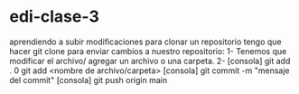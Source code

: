 # edi-clase-3
aprendiendo a subir modificaciones
para clonar un repositorio tengo que hacer git clone <url repo>
para enviar cambios a nuestro repositorio: 
1- Tenemos que modificar el archivo/ agregar un archivo o una carpeta.
2- [consola] git add . 0 git add <nombre de archivo/carpeta>
[consola] git commit -m "mensaje del commit"
[consola] git push origin main

